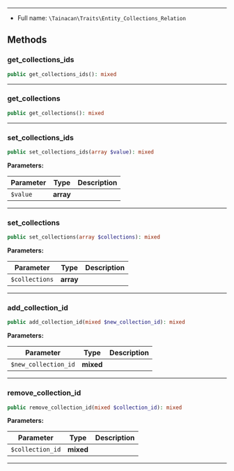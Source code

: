 
***

* Full name: `\Tainacan\Traits\Entity_Collections_Relation`

## Methods

### get_collections_ids

```php
public get_collections_ids(): mixed
```

***
### get_collections

```php
public get_collections(): mixed
```

***
### set_collections_ids

```php
public set_collections_ids(array $value): mixed
```

**Parameters:**

| Parameter | Type      | Description |
|-----------|-----------|-------------|
| `$value`  | **array** |             |

***
### set_collections

```php
public set_collections(array $collections): mixed
```

**Parameters:**

| Parameter      | Type      | Description |
|----------------|-----------|-------------|
| `$collections` | **array** |             |

***
### add_collection_id

```php
public add_collection_id(mixed $new_collection_id): mixed
```

**Parameters:**

| Parameter            | Type      | Description |
|----------------------|-----------|-------------|
| `$new_collection_id` | **mixed** |             |

***
### remove_collection_id

```php
public remove_collection_id(mixed $collection_id): mixed
```

**Parameters:**

| Parameter        | Type      | Description |
|------------------|-----------|-------------|
| `$collection_id` | **mixed** |             |

***
